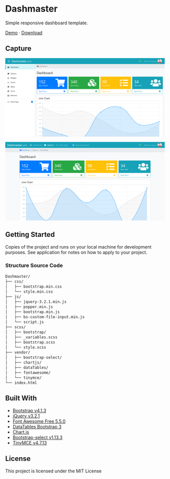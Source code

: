 # Dashmaster

Simple responsive dashboard template.

[Demo](https://hayyi2.github.io/dashmaster/) &middot; 
[Download](https://github.com/hayyi2/dashmaster/archive/master.zip)

## Capture

![Capture](capture/capture.png)

![Capture2](capture/capture2.png)

## Getting Started

Copies of the project and runs on your local machine for development purposes. See application for notes on how to apply to your project.

### Structure Source Code

```
Dashmaster/
├── css/
│   ├── bootstrap.min.css
│   └── style.min.css
├── js/
│   ├── jquery-3.2.1.min.js
│   ├── popper.min.js
│   ├── bootstrap.min.js
│   ├── bs-custom-file-input.min.js
│   └── script.js
├── scss/
│   ├── bootstrap/
│   ├── _variables.scss
│   ├── bootstrap.scss
│   └── style.scss
├── vendor/
│   ├── bootstrap-select/
│   ├── chartjs/
│   ├── dataTables/
│   ├── fontawesome/
│   └── tinymce/
└── index.html
```

## Built With

* [Bootstrap v4.1.3](https://getbootstrap.com/)
* [jQuery v3.2.1](https://jquery.org/)
* [Font Awesome Free 5.5.0](https://fontawesome.com/)
* [DataTables Bootstrap 3](https://datatables.net/)
* [Chart.js](http://chartjs.org/)
* [Bootstrap-select v1.13.3](https://developer.snapappointments.com/bootstrap-select)
* [TinyMCE v4.7.13](https://www.tiny.cloud/)

## License

This project is licensed under the MIT License